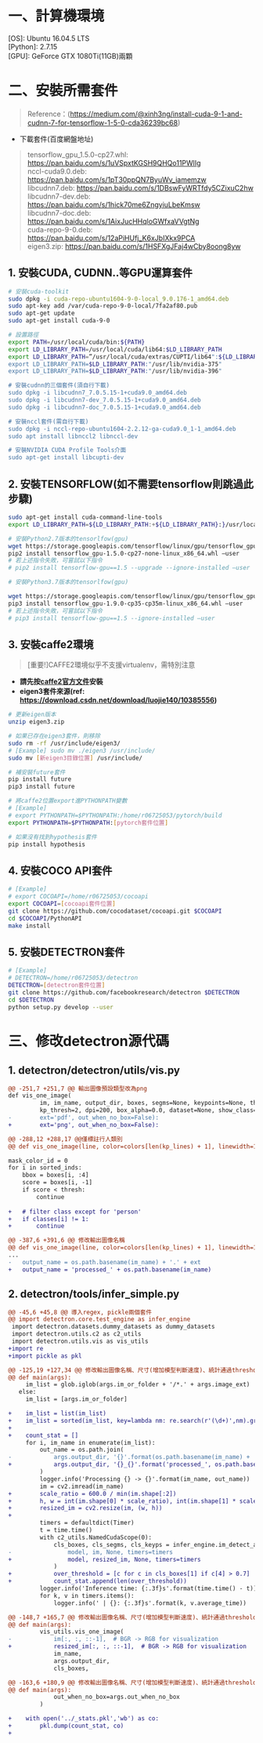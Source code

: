 # 一、計算機環境
[OS]: Ubuntu 16.04.5 LTS  
[Python]: 2.7.15  
[GPU]: GeForce GTX 1080Ti(11GB)兩顆

# 二、安裝所需套件
> Reference：(https://medium.com/@xinh3ng/install-cuda-9-1-and-cudnn-7-for-tensorflow-1-5-0-cda36239bc68) 

* 下載套件(百度網盤地址)  
> tensorflow_gpu_1.5.0-cp27.whl: https://pan.baidu.com/s/1uVSpxtKGSH9QHQo11PWlIg  
> nccl-cuda9.0.deb: https://pan.baidu.com/s/1pT30ppQN7ByuWv_iamemzw  
> libcudnn7.deb: https://pan.baidu.com/s/1DBswFyWRTfdy5CZixuC2hw  
> libcudnn7-dev.deb: https://pan.baidu.com/s/1hick70me6ZngyiuLbeKmsw  
> libcudnn7-doc.deb: https://pan.baidu.com/s/1AixJucHHqloGWfxaVVgtNg  
> cuda-repo-9-0.deb: https://pan.baidu.com/s/12aPiHUfj_K6xJbIXkx9PCA  
> eigen3.zip: https://pan.baidu.com/s/1HSFXgJFaj4wCby8oong8yw  

## 1. 安裝CUDA, CUDNN..等GPU運算套件
```bash
# 安裝cuda-toolkit
sudo dpkg -i cuda-repo-ubuntu1604-9-0-local_9.0.176-1_amd64.deb
sudo apt-key add /var/cuda-repo-9-0-local/7fa2af80.pub
sudo apt-get update
sudo apt-get install cuda-9-0

# 設置路徑
export PATH=/usr/local/cuda/bin:${PATH}
export LD_LIBRARY_PATH=/usr/local/cuda/lib64:$LD_LIBRARY_PATH
export LD_LIBRARY_PATH=”/usr/local/cuda/extras/CUPTI/lib64":${LD_LIBRARY_PATH}
export LD_LIBRARY_PATH=$LD_LIBRARY_PATH:"/usr/lib/nvidia-375"
export LD_LIBRARY_PATH=$LD_LIBRARY_PATH:"/usr/lib/nvidia-396"

# 安裝cudnn的三個套件(須自行下載)
sudo dpkg -i libcudnn7_7.0.5.15-1+cuda9.0_amd64.deb
sudo dpkg -i libcudnn7-dev_7.0.5.15-1+cuda9.0_amd64.deb
sudo dpkg -i libcudnn7-doc_7.0.5.15-1+cuda9.0_amd64.deb

# 安裝nccl套件(需自行下載)
sudo dpkg -i nccl-repo-ubuntu1604-2.2.12-ga-cuda9.0_1-1_amd64.deb
sudo apt install libnccl2 libnccl-dev

# 安裝NVIDIA CUDA Profile Tools介面
sudo apt-get install libcupti-dev
```
## 2. 安裝TENSORFLOW(如不需要tensorflow則跳過此步驟)
```bash
sudo apt-get install cuda-command-line-tools
export LD_LIBRARY_PATH=${LD_LIBRARY_PATH:+${LD_LIBRARY_PATH}:}/usr/local/cuda/extras/CUPTI/lib64

# 安裝Python2.7版本的tensorlfow(gpu)
wget https://storage.googleapis.com/tensorflow/linux/gpu/tensorflow_gpu-1.5.0-cp27-none-linux_x86_64.whl 
pip2 install tensorflow_gpu-1.5.0-cp27-none-linux_x86_64.whl —user
# 若上述指令失敗，可嘗試以下指令
# pip2 install tensorflow-gpu==1.5 --upgrade --ignore-installed —user

# 安裝Python3.7版本的tensorlfow(gpu)

wget https://storage.googleapis.com/tensorflow/linux/gpu/tensorflow_gpu-1.9.0-cp35-cp35m-linux_x86_64.whl
pip3 install tensorflow_gpu-1.9.0-cp35-cp35m-linux_x86_64.whl —user
# 若上述指令失敗，可嘗試以下指令
# pip3 install tensorflow-gpu==1.5 --ignore-installed —user
```

## 3. 安裝caffe2環境
> [重要!]CAFFE2環境似乎不支援virtualenv，需特別注意

* **請先按[caffe2官方文件](https://caffe2.ai/docs/getting-started.html?platform=ubuntu&configuration=compile)安裝**  
* **eigen3套件來源(ref: https://download.csdn.net/download/luojie140/10385556)**
```bash
# 更新eigen版本
unzip eigen3.zip

# 如果已存在eigen3套件，則移除
sudo rm -rf /usr/include/eigen3/
# [Example] sudo mv ./eigen3 /usr/include/
sudo mv [新eigen3目錄位置] /usr/include/

# 補安裝future套件
pip install future
pip3 install future

# 將caffe2位置export進PYTHONPATH變數
# [Example]
# export PYTHONPATH=$PYTHONPATH:/home/r06725053/pytorch/build
export PYTHONPATH=$PYTHONPATH:[pytorch套件位置]

# 如果沒有找到hypothesis套件
pip install hypothesis
```

## 4. 安裝COCO API套件
```bash
# [Example]
# export COCOAPI=/home/r06725053/cocoapi
export COCOAPI=[cocoapi套件位置]
git clone https://github.com/cocodataset/cocoapi.git $COCOAPI
cd $COCOAPI/PythonAPI
make install
```

## 5. 安裝DETECTRON套件
```bash
# [Example]
# DETECTRON=/home/r06725053/detectron
DETECTRON=[detectron套件位置]
git clone https://github.com/facebookresearch/detectron $DETECTRON
cd $DETECTRON
python setup.py develop --user
```

# 三、修改detectron源代碼
## 1. detectron/detectron/utils/vis.py

```diff
@@ -251,7 +251,7 @@ 輸出圖像預設類型改為png
def vis_one_image(
         im, im_name, output_dir, boxes, segms=None, keypoints=None, thresh=0.9,
         kp_thresh=2, dpi=200, box_alpha=0.0, dataset=None, show_class=False,
-        ext='pdf', out_when_no_box=False):
+        ext='png', out_when_no_box=False):

@@ -288,12 +288,17 @@僅標註行人類別
@@ def vis_one_image(line, color=colors[len(kp_lines) + 1], linewidth=1.0, alpha=0.7)

mask_color_id = 0
for i in sorted_inds:
    bbox = boxes[i, :4]
	score = boxes[i, -1]
    if score < thresh:
		continue
    
+   # filter class except for 'person'
+   if classes[i] != 1:
+		continue

@@ -387,6 +391,6 @@ 修改輸出圖像名稱
@@ def vis_one_image(line, color=colors[len(kp_lines) + 1], linewidth=1.0, alpha=0.7)
...
-   output_name = os.path.basename(im_name) + '.' + ext
+   output_name = 'processed_' + os.path.basename(im_name)
```

## 2. detectron/tools/infer_simple.py
```diff
@@ -45,6 +45,8 @@ 導入regex, pickle兩個套件
@@ import detectron.core.test_engine as infer_engine
 import detectron.datasets.dummy_datasets as dummy_datasets
 import detectron.utils.c2 as c2_utils
 import detectron.utils.vis as vis_utils
+import re
+import pickle as pkl

@@ -125,19 +127,34 @@ 修改輸出圖像名稱、尺寸(增加模型判斷速度)、統計通過threshold(0.7)的行人數量
@@ def main(args):
     im_list = glob.iglob(args.im_or_folder + '/*.' + args.image_ext)
   else:
     im_list = [args.im_or_folder]

+    im_list = list(im_list)
+    im_list = sorted(im_list, key=lambda nm: re.search(r'(\d+)',nm).group(0))
+
+    count_stat = []
     for i, im_name in enumerate(im_list):
         out_name = os.path.join(
-            args.output_dir, '{}'.format(os.path.basename(im_name) + '.' + args.output_ext)
+            args.output_dir, '{}_{}'.format('processed_', os.path.basename(im_name))
         )
         logger.info('Processing {} -> {}'.format(im_name, out_name))
         im = cv2.imread(im_name)
+        scale_ratio = 600.0 / min(im.shape[:2])
+        h, w = int(im.shape[0] * scale_ratio), int(im.shape[1] * scale_ratio)
+        resized_im = cv2.resize(im, (w, h))
+
         timers = defaultdict(Timer)
         t = time.time()
         with c2_utils.NamedCudaScope(0):
             cls_boxes, cls_segms, cls_keyps = infer_engine.im_detect_all(
-                model, im, None, timers=timers
+                model, resized_im, None, timers=timers
             )
+            over_threshold = [c for c in cls_boxes[1] if c[4] > 0.7]
+            count_stat.append(len(over_threshold))
         logger.info('Inference time: {:.3f}s'.format(time.time() - t))
         for k, v in timers.items():
             logger.info(' | {}: {:.3f}s'.format(k, v.average_time))

@@ -148,7 +165,7 @@ 修改輸出圖像名稱、尺寸(增加模型判斷速度)、統計通過threshold(0.7)的行人數量
@@ def main(args):
         vis_utils.vis_one_image(
-            im[:, :, ::-1],  # BGR -> RGB for visualization
+            resized_im[:, :, ::-1],  # BGR -> RGB for visualization
             im_name,
             args.output_dir,
             cls_boxes,

@@ -163,6 +180,9 @@ 修改輸出圖像名稱、尺寸(增加模型判斷速度)、統計通過threshold(0.7)的行人數量
@@ def main(args):
             out_when_no_box=args.out_when_no_box
         )

+    with open('../_stats.pkl','wb') as co:
+        pkl.dump(count_stat, co)
+
```
